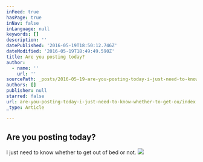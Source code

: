 ```yaml
---
inFeed: true
hasPage: true
inNav: false
inLanguage: null
keywords: []
description: ''
datePublished: '2016-05-19T18:50:12.746Z'
dateModified: '2016-05-19T18:49:49.590Z'
title: Are you posting today?
author:
  - name: ''
    url: ''
sourcePath: _posts/2016-05-19-are-you-posting-today-i-just-need-to-know-whether-to-get-ou.md
authors: []
publisher: null
starred: false
url: are-you-posting-today-i-just-need-to-know-whether-to-get-ou/index.html
_type: Article

---
```

## Are you posting today?

I just need to know whether to get out of bed or not.
![](https://the-grid-user-content.s3-us-west-2.amazonaws.com/e47dfc34-2134-4638-8e4a-52156747a5c7.jpg)